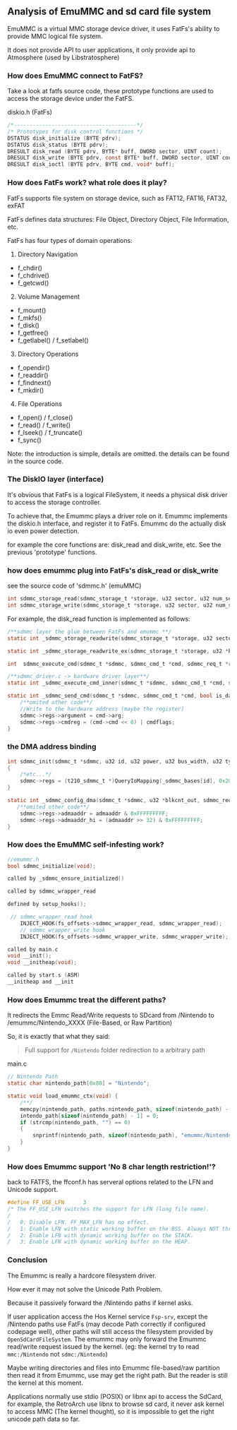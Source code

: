 ## Analysis of EmuMMC and sd card file system

EmuMMC is a virtual MMC storage device driver, it uses FatFs's ability to provide MMC logical file system.

It does not provide API to user applications, it only provide api to Atmosphere (used by Libstratosphere)

### How does EmuMMC connect to FatFS?

Take a look at fatfs source code, these prototype functions are used to access the storage device under the FatFS.

diskio.h (FatFs)
```c
/*---------------------------------------*/
/* Prototypes for disk control functions */
DSTATUS disk_initialize (BYTE pdrv);
DSTATUS disk_status (BYTE pdrv);
DRESULT disk_read (BYTE pdrv, BYTE* buff, DWORD sector, UINT count);
DRESULT disk_write (BYTE pdrv, const BYTE* buff, DWORD sector, UINT count);
DRESULT disk_ioctl (BYTE pdrv, BYTE cmd, void* buff);
```

### How does FatFs work? what role does it play?

FatFs supports file system on storage device, such as FAT12, FAT16, FAT32, exFAT

FatFs defines data structures: File Object, Directory Object, File Information, etc.

FatFs has four types of domain operations:
1. Directory Navigation
  - f_chdir() 
  - f_chdrive()
  - f_getcwd()
2. Volume Management
  - f_mount()
  - f_mkfs()
  - f_disk()
  - f_getfree()
  - f_getlabel() / f_setlabel()
3. Directory Operations  
  - f_opendir()
  - f_readdir()
  - f_findnext()
  - f_mkdir()
4. File Operations
  - f_open() / f_close()
  - f_read() / f_write()
  - f_lseek() / f_truncate()
  - f_sync()

Note: the introduction is simple, details are omitted. the details can be found in the source code.

### The DiskIO layer (interface)
It's obvious that FatFs is a logical FileSystem, it needs a physical disk driver to access the storage controller.

To achieve that, the Emummc plays a driver role on it. Emummc implements the diskio.h interface, and register it to FatFs. Emummc do the actually disk io even power detection.

for example the core functions are: disk_read and disk_write, etc. See the previous 'prototype' functions.

### how does emummc plug into FatFs's disk_read or disk_write

see the source code of 'sdmmc.h' (emuMMC)
```c
int sdmmc_storage_read(sdmmc_storage_t *storage, u32 sector, u32 num_sectors, void *buf);
int sdmmc_storage_write(sdmmc_storage_t *storage, u32 sector, u32 num_sectors, void *buf);
```
For example, the disk_read function is implemented as follows:
```c
/**sdmmc layer the glue between FatFs and emummc **/
static int _sdmmc_storage_readwrite(sdmmc_storage_t *storage, u32 sector, u32 num_sectors, void *buf, u32 is_write)

static int _sdmmc_storage_readwrite_ex(sdmmc_storage_t *storage, u32 *blkcnt_out, u32 sector, u32 num_sectors, void *buf, u32 is_write)

int  sdmmc_execute_cmd(sdmmc_t *sdmmc, sdmmc_cmd_t *cmd, sdmmc_req_t *req, u32 *blkcnt_out);

/**sdmmc_driver.c -> hardware driver layer**/
static int _sdmmc_execute_cmd_inner(sdmmc_t *sdmmc, sdmmc_cmd_t *cmd, sdmmc_req_t *req, u32 *blkcnt_out);

static int _sdmmc_send_cmd(sdmmc_t *sdmmc, sdmmc_cmd_t *cmd, bool is_data_present) {
    /**omited other code**/
    //Write to the hardware address (maybe the register)
    sdmmc->regs->argument = cmd->arg;
	sdmmc->regs->cmdreg = (cmd->cmd << 8) | cmdflags;
}
```

### the DMA address binding 

```c
int sdmmc_init(sdmmc_t *sdmmc, u32 id, u32 power, u32 bus_width, u32 type, int powersave_enable)
{
    /*etc...*/
	sdmmc->regs = (t210_sdmmc_t *)QueryIoMapping(_sdmmc_bases[id], 0x200);
}

static int _sdmmc_config_dma(sdmmc_t *sdmmc, u32 *blkcnt_out, sdmmc_req_t *req) {
   /**omited other code**/
    sdmmc->regs->admaaddr = admaaddr & 0xFFFFFFFFF;
    sdmmc->regs->admaaddr_hi = (admaaddr >> 32) & 0xFFFFFFFFF;
}
```

### How does the EmuMMC self-infesting work?
```c
//emummc.h
bool sdmmc_initialize(void);

called by _sdmmc_ensure_initialized()

called by sdmmc_wrapper_read

defined by setup_hooks();

 // sdmmc_wrapper_read hook
    INJECT_HOOK(fs_offsets->sdmmc_wrapper_read, sdmmc_wrapper_read);
    // sdmmc_wrapper_write hook
    INJECT_HOOK(fs_offsets->sdmmc_wrapper_write, sdmmc_wrapper_write);

called by main.c
void __init();
void __initheap(void);

called by start.s (ASM)
__initheap and __init
```

### How does Emummc treat the different paths?

It redirects the Emmc Read/Write requests to SDcard from /Nintendo to /emummc/Nintendo_XXXX (File-Based, or Raw Partition)

So, it is exactly that what they said:
> Full support for `/Nintendo` folder redirection to a arbitrary path 

main.c
```c
// Nintendo Path
static char nintendo_path[0x80] = "Nintendo";

static void load_emummc_ctx(void) {
    /**/
    memcpy(nintendo_path, paths.nintendo_path, sizeof(nintendo_path) - 1);
    intendo_path[sizeof(nintendo_path) - 1] = 0;
    if (strcmp(nintendo_path, "") == 0)
    {
        snprintf(nintendo_path, sizeof(nintendo_path), "emummc/Nintendo_%04x", emuMMC_ctx.id);
    }
}

```

### How does Emummc support 'No 8 char length restriction!'?
back to FATFS, the ffconf.h has serveral options related to the LFN and Unicode support.

```c
#define FF_USE_LFN		3
/* The FF_USE_LFN switches the support for LFN (long file name).
/
/   0: Disable LFN. FF_MAX_LFN has no effect.
/   1: Enable LFN with static working buffer on the BSS. Always NOT thread-safe.
/   2: Enable LFN with dynamic working buffer on the STACK.
/   3: Enable LFN with dynamic working buffer on the HEAP.
```

### Conclusion
The Emummc is really a hardcore filesystem driver. 

How ever it may not solve the Unicode Path Problem.

Because it passively forward the /Nintendo paths if kernel asks. 

If user application access the Hos Kernel service `Fsp-srv`, except the /Nintendo paths use FatFs (may decode Path correctly if configured codepage well), other paths will still access the filesystem provided by `OpenSdCardFileSystem`. The emummc may only forward the Emummc read/write request issued by the kernel. (eg: the kernel try to read `mmc:/Nintendo` not `sdmc:/Nintendo`)

Maybe writing directories and files into Emummc file-based/raw partition then read it from Emummc, use may get the right path.
But the reader is still the kernel at this moment.

Applications normally use stdio (POSIX) or libnx api to access the SdCard, for example, the RetroArch use libnx to browse sd card, it never ask kernel to access MMC (The kernel thought), so it is impossible to get the right unicode path data so far.
